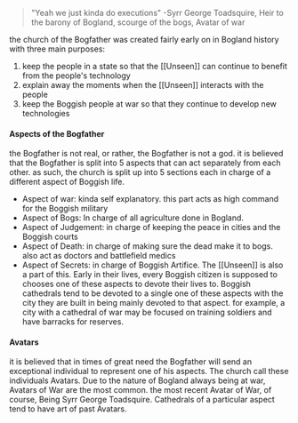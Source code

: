 
> "Yeah we just kinda do executions"
> -Syrr George Toadsquire, Heir to the barony of Bogland, scourge of the bogs, Avatar of war

 the church of the Bogfather was created fairly early on in Bogland history with three main purposes:
 1. keep the people in a state so that the [[Unseen]] can continue to benefit from the people's technology
 2. explain away the moments when the [[Unseen]] interacts with the people
 3. keep the Boggish people at war so that they continue to develop new technologies

#### Aspects of the Bogfather
 the Bogfather is not real, or rather, the Bogfather is not a god. it is believed that the Bogfather is split into 5 aspects that can act separately from each other. as such, the church is split up into 5 sections each in charge of a different aspect of Boggish life.
 - Aspect of war: kinda self explanatory. this part acts as high command for the Boggish military
 - Aspect of Bogs: In charge of all agriculture done in Bogland. 
 - Aspect of Judgement: in charge of keeping the peace in cities and the Boggish courts
 - Aspect of Death: in charge of making sure the dead make it to bogs. also act as doctors and battlefield medics
 - Aspect of Secrets: in charge of Boggish Artifice. The [[Unseen]] is also a part of this. 
Early in their lives, every Boggish citizen is supposed to chooses one of these aspects to devote their lives to. Boggish cathedrals tend to be devoted to a single one of these aspects with the city they are built in being mainly devoted to that aspect. for example, a city with a cathedral of war may be focused on training soldiers and have barracks for reserves. 
#### Avatars
it is believed that in times of great need the Bogfather will send an exceptional individual to represent one of his aspects. The church call these individuals Avatars. Due to the nature of Bogland always being at war, Avatars of War are the most common. the most recent Avatar of War, of course, Being Syrr George Toadsquire. Cathedrals of a particular aspect tend to have art of past Avatars. 
